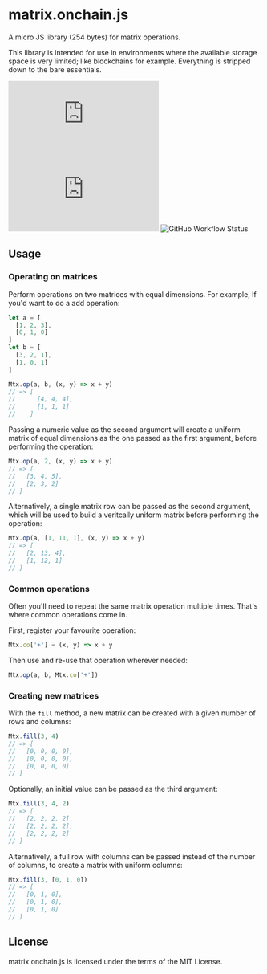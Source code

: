 # matrix.onchain.js
A micro JS library (254 bytes) for matrix operations.

This library is intended for use in environments where the available storage
space is very limited; like blockchains for example. Everything is stripped down
to the bare essentials.

![GitHub](https://img.shields.io/github/license/onchainjs/matrix.onchain.js)
![GitHub tag (latest SemVer)](https://img.shields.io/github/v/tag/onchainjs/matrix.onchain.js)
![GitHub Workflow Status](https://img.shields.io/github/workflow/status/onchainjs/matrix.onchain.js/matrix.onchain.js%20CI)

## Usage

### Operating on matrices
Perform operations on two matrices with equal dimensions. For example, If you'd
want to do a add operation:

```js
let a = [
  [1, 2, 3],
  [0, 1, 0]
]
let b = [
  [3, 2, 1],
  [1, 0, 1]
]

Mtx.op(a, b, (x, y) => x + y)
// => [
//      [4, 4, 4],
//      [1, 1, 1]
//    ]
```

Passing a numeric value as the second argument will create a uniform matrix of
equal dimensions as the one passed as the first argument, before performing the
operation:

```js
Mtx.op(a, 2, (x, y) => x + y)
// => [
//   [3, 4, 5],
//   [2, 3, 2]
// ]
```

Alternatively, a single matrix row can be passed as the second argument, which
will be used to build a veritcally uniform matrix before performing the
operation:

```js
Mtx.op(a, [1, 11, 1], (x, y) => x + y)
// => [
//   [2, 13, 4],
//   [1, 12, 1]
// ]
```

### Common operations
Often you'll need to repeat the same matrix operation multiple times. That's
where common operations come in.

First, register your favourite operation:

```js
Mtx.co['+'] = (x, y) => x + y
```

Then use and re-use that operation wherever needed:

```js
Mtx.op(a, b, Mtx.co['+'])
```

### Creating new matrices
With the `fill` method, a new matrix can be created with a given number of rows
and columns:

```js
Mtx.fill(3, 4)
// => [
//   [0, 0, 0, 0],
//   [0, 0, 0, 0],
//   [0, 0, 0, 0]
// ]
```

Optionally, an initial value can be passed as the third argument:

```js
Mtx.fill(3, 4, 2)
// => [
//   [2, 2, 2, 2],
//   [2, 2, 2, 2],
//   [2, 2, 2, 2]
// ]
```

Alternatively, a full row with columns can be passed instead of the number of 
columns, to create a matrix with uniform columns:

```js
Mtx.fill(3, [0, 1, 0])
// => [
//   [0, 1, 0],
//   [0, 1, 0],
//   [0, 1, 0]
// ]
```

## License
matrix.onchain.js is licensed under the terms of the MIT License.
